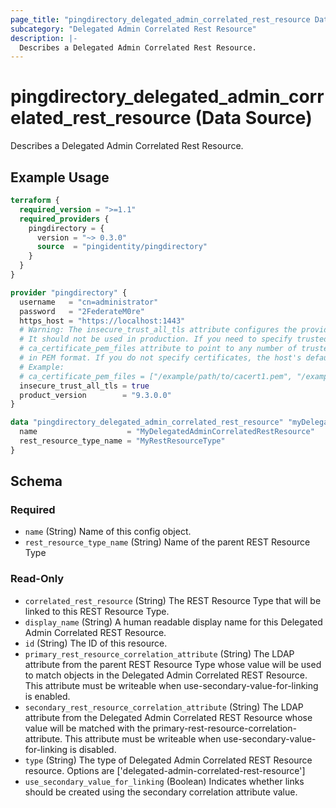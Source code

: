 ```yaml
---
page_title: "pingdirectory_delegated_admin_correlated_rest_resource Data Source - terraform-provider-pingdirectory"
subcategory: "Delegated Admin Correlated Rest Resource"
description: |-
  Describes a Delegated Admin Correlated Rest Resource.
---
```


# pingdirectory_delegated_admin_correlated_rest_resource (Data Source)

Describes a Delegated Admin Correlated Rest Resource.

## Example Usage

```terraform
terraform {
  required_version = ">=1.1"
  required_providers {
    pingdirectory = {
      version = "~> 0.3.0"
      source  = "pingidentity/pingdirectory"
    }
  }
}

provider "pingdirectory" {
  username   = "cn=administrator"
  password   = "2FederateM0re"
  https_host = "https://localhost:1443"
  # Warning: The insecure_trust_all_tls attribute configures the provider to trust any certificate presented by the PingDirectory server.
  # It should not be used in production. If you need to specify trusted CA certificates, use the
  # ca_certificate_pem_files attribute to point to any number of trusted CA certificate files
  # in PEM format. If you do not specify certificates, the host's default root CA set will be used.
  # Example:
  # ca_certificate_pem_files = ["/example/path/to/cacert1.pem", "/example/path/to/cacert2.pem"]
  insecure_trust_all_tls = true
  product_version        = "9.3.0.0"
}

data "pingdirectory_delegated_admin_correlated_rest_resource" "myDelegatedAdminCorrelatedRestResource" {
  name                    = "MyDelegatedAdminCorrelatedRestResource"
  rest_resource_type_name = "MyRestResourceType"
}
```

<!-- schema generated by tfplugindocs -->
## Schema

### Required

- `name` (String) Name of this config object.
- `rest_resource_type_name` (String) Name of the parent REST Resource Type

### Read-Only

- `correlated_rest_resource` (String) The REST Resource Type that will be linked to this REST Resource Type.
- `display_name` (String) A human readable display name for this Delegated Admin Correlated REST Resource.
- `id` (String) The ID of this resource.
- `primary_rest_resource_correlation_attribute` (String) The LDAP attribute from the parent REST Resource Type whose value will be used to match objects in the Delegated Admin Correlated REST Resource. This attribute must be writeable when use-secondary-value-for-linking is enabled.
- `secondary_rest_resource_correlation_attribute` (String) The LDAP attribute from the Delegated Admin Correlated REST Resource whose value will be matched with the primary-rest-resource-correlation-attribute. This attribute must be writeable when use-secondary-value-for-linking is disabled.
- `type` (String) The type of Delegated Admin Correlated REST Resource resource. Options are ['delegated-admin-correlated-rest-resource']
- `use_secondary_value_for_linking` (Boolean) Indicates whether links should be created using the secondary correlation attribute value.

